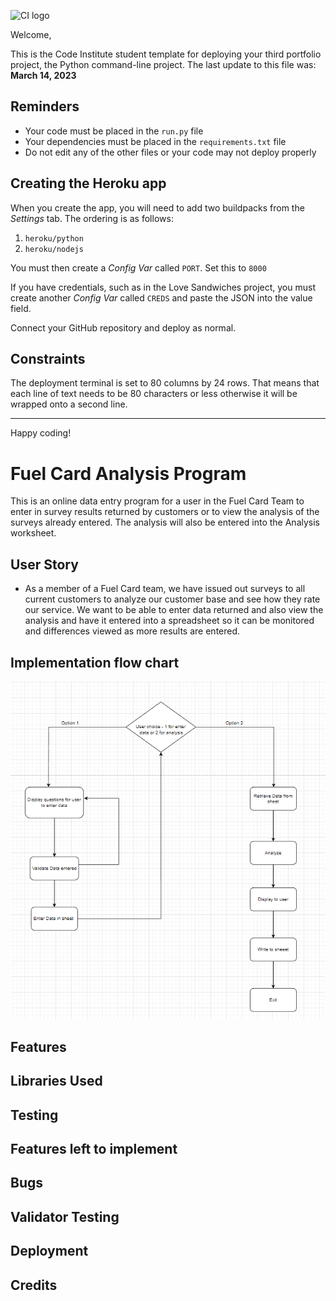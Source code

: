 ![CI logo](https://codeinstitute.s3.amazonaws.com/fullstack/ci_logo_small.png)

Welcome,

This is the Code Institute student template for deploying your third portfolio project, the Python command-line project. The last update to this file was: **March 14, 2023**

## Reminders

- Your code must be placed in the `run.py` file
- Your dependencies must be placed in the `requirements.txt` file
- Do not edit any of the other files or your code may not deploy properly

## Creating the Heroku app

When you create the app, you will need to add two buildpacks from the _Settings_ tab. The ordering is as follows:

1. `heroku/python`
2. `heroku/nodejs`

You must then create a _Config Var_ called `PORT`. Set this to `8000`

If you have credentials, such as in the Love Sandwiches project, you must create another _Config Var_ called `CREDS` and paste the JSON into the value field.

Connect your GitHub repository and deploy as normal.

## Constraints

The deployment terminal is set to 80 columns by 24 rows. That means that each line of text needs to be 80 characters or less otherwise it will be wrapped onto a second line.

---

Happy coding!

# Fuel Card Analysis Program

This is an online data entry program for a user in the Fuel Card Team to enter in survey results returned by customers or to view the analysis of the surveys already entered. The analysis will also be entered into the Analysis worksheet.

## User Story
+ As a member of a Fuel Card team, we have issued out surveys to all current customers to analyze our customer base and see how they rate our service. We want to be able to enter
data returned and also view the analysis and have it entered into a spreadsheet so it can be monitored and differences viewed as more results are entered.

## Implementation flow chart

![Image of flow chart](docs/Flow-chart-pp3.png)

## Features

## Libraries Used

## Testing

## Features left to implement

## Bugs

## Validator Testing

## Deployment

## Credits
